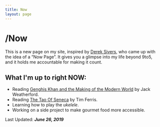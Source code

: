 ```yaml
---
title: Now
layout: page
---
```

# /Now
This is a new page on my site, inspired by [Derek Sivers](https://sivers.org/now), who came up with the idea of a “Now Page”. It gives you a glimpse into my life beyond 9to5, and it holds me accountable for making it count.

## What I'm up to right **NOW**:

* Reading [Genghis Khan and the Making of the Modern World](https://www.goodreads.com/book/show/40718726-genghis-khan-and-the-making-of-the-modern-world?from_search=true) by Jack Weatherford.
* Reading [The Tao Of Seneca](https://www.goodreads.com/book/show/28676323-the-tao-of-seneca?from_search=true) by Tim Ferris.
* Learning how to play the *ukelele*.
* Working on a side project to make gourmet food more accessible.

Last Updated: ***June 26, 2019***
